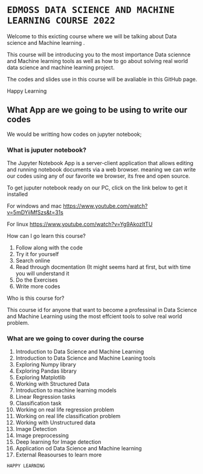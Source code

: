 # `EDMOSS DATA SCIENCE AND MACHINE LEARNING COURSE 2022`

Welcome to this exicting course where we will be talking about Data science and Machine learning .

This course will be introducing you to the most importance Data sciennce and Machine learning tools as well as how to go about solving real world data science and machine learning project.

The codes and slides use in  this course will be avaliable in this GitHub page.

Happy Learning


## What App are we going to be using to write our codes

We would be writting how codes on jupyter notebook;

### What is juputer notebook?

The Jupyter Notebook App is a server-client application that allows editing and running notebook documents via a web browser. 
meaning we can write our codes using any of our favorite we browser, its free and open source.

To get juputer notebook ready on our PC, click on the link below to get it installed

For windows and mac
https://www.youtube.com/watch?v=5mDYijMfSzs&t=31s

For linux
https://www.youtube.com/watch?v=Yg9AkozItTU

How can I go learn this course?
1. Follow along with the code
2. Try it for yourself
3. Search online 
4. Read through docmentation (It might seems hard at first, but with time you will understand it
5. Do the Exercises
6. Write more codes

Who is this course for?

This course id for anyone that want to become a professinal in Data Science and Machine Learning using the most effcient tools to solve real world problem.

### What are we going to cover during the course
1. Introduction to Data Science and Machine Learning
2. Introduction to Data Science and Machine Leaning tools
3. Exploring Numpy library
4. Exploring Pandas library
5. Exploring Matplotlib
6. Working with Structured Data
7. Introduction to machine learning models
8. Linear Regression tasks
9. Classification task
10. Working on real life regression problem
11. Working on real life classification problem
12. Working with Unstructured data
13. Image Detection
14. Image preprocessing
15. Deep learning for Image detection
16. Application od Data Science and Machine learning
17. External Reasourses to learn more 

`HAPPY LEARNING`
